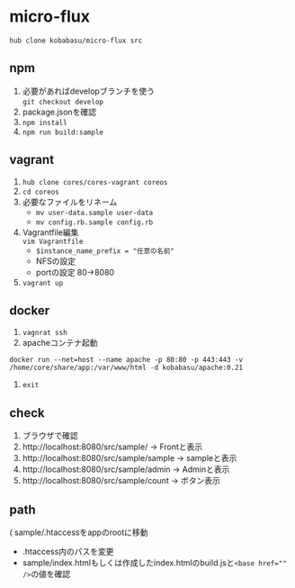 # micro-flux

```
hub clone kobabasu/micro-flux src
```

## npm
1. 必要があればdevelopブランチを使う  
   `git checkout develop`
1. package.jsonを確認  
1. `npm install`
1. `npm run build:sample`

## vagrant
1. `hub clone cores/cores-vagrant coreos`
1. `cd coreos`
1. 必要なファイルをリネーム  
   * `mv user-data.sample user-data`
   * `mv config.rb.sample config.rb`
1. Vagrantfile編集  
   `vim Vagrantfile`
   * `$instance_name_prefix = "任意の名前"`
   * NFSの設定
   * portの設定 80->8080
1. `vagrant up`

## docker
1. `vagnrat ssh`
1. apacheコンテナ起動
```
docker run --net=host --name apache -p 80:80 -p 443:443 -v /home/core/share/app:/var/www/html -d kobabasu/apache:0.21
```
1. `exit`

## check
1. ブラウザで確認
1. http://localhost:8080/src/sample/ -> Frontと表示
1. http://localhost:8080/src/sample/sample -> sampleと表示
1. http://localhost:8080/src/sample/admin -> Adminと表示
1. http://localhost:8080/src/sample/count -> ボタン表示

## path
( sample/.htaccessをappのrootに移動
* .htaccess内のパスを変更
* sample/index.htmlもしくは作成したindex.htmlのbuild.jsと`<base href="" />`の値を確認
